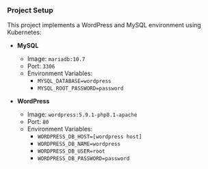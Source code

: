 ### Project Setup

This project implements a WordPress and MySQL environment using Kubernetes:

- **MySQL**  
  - Image: `mariadb:10.7`  
  - Port: `3306`  
  - Environment Variables:  
    - `MYSQL_DATABASE=wordpress`  
    - `MYSQL_ROOT_PASSWORD=password`  

- **WordPress**  
  - Image: `wordpress:5.9.1-php8.1-apache`  
  - Port: `80`  
  - Environment Variables:  
    - `WORDPRESS_DB_HOST=[wordpress host]`  
    - `WORDPRESS_DB_NAME=wordpress`  
    - `WORDPRESS_DB_USER=root`  
    - `WORDPRESS_DB_PASSWORD=password`  

